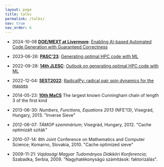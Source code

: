 ```yaml
---
layout: page
title: talks
permalink: /talks/
nav: true
nav_order: 6
---
```


- 2024-10-08 [**DOE/MEXT at Livermore**](): [Enabling AI-based Automated Code Generation with Guaranteed Correctness](/assets/talks/202410-tadashi.pdf)

- 2023-06-26: [**PASC'23**](https://pasc23.pasc-conference.org/): [Generating optimal HPC code with ML](/assets/talks/2023pasc.pdf)

- 2022-09-28: [**14th JLESC**](https://publish.illinois.edu/14th-jlesc-workshop/): [Outlook on generating optimal HPC code with ML](/assets/talks/2022jlesc.pdf)

- 2022-12-04: [**SEST2022**](https://sest2022.wixsite.com/website-1): [RadicalPy: radical pair spin dynamics for the masses](/assets/talks/SEST2022.pdf)

- 2014-05-23: [**10th MaCS**](https://www.cs.ubbcluj.ro/~macs/2014/call_for_papers.htm) The largest known Cunningham chain of length 3 of the first kind

- 2013-06-30: *Numbers, Functions, Equations 2013* (NFE’13), Visegrád, Hungary, 2013. "Inverse Sieve"

- 2012-06-07: *TÁMOP szeminárium*; Visegrád, Hungary, 2012. "Cache optimizált sziták"

- 2010-07-14: 8th Joint Conference on Mathematics and Computer Science; Komarno, Slovakia, 2010. "Cache optimized sieve"

- 2009-11-21: *Vajdasági Magyar Tudományos Diákköri Konferencia*; Szabadka, Serbia, 2009. "Nagyhatékonyságú számítások: faktorizálás".
